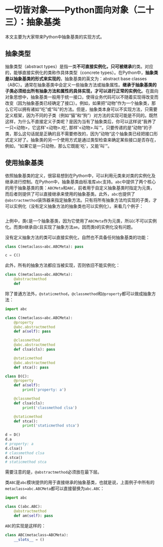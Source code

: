 # 一切皆对象——Python面向对象（二十三）：抽象基类

本文主要为大家带来Python中抽象基类的实现方式。

## 抽象类型

抽象类型（abstract types）是指一类**不可直接实例化，只可被继承**的类。对应的，能够直接实例化的类称作具体类型（concrete types）。在Python中，**抽象类是以抽象基类的形式来实现的**，抽象基类的英文为：abstract base classes（ABC）。通常在抽象基类中会定义一些抽象方法或抽象属性。**继承于抽象基类的子类必须给出所有抽象方法和属性的具体实现，才可以进行正常的实例化**。在面向对象思想中，抽象基类一般用于统一接口，使得业务代码可以不随着实现得改变而改变（因为抽象基类已经确定了接口）。例如，如果把“动物”作为一个抽象类，那么它可以拥有诸如“吃”或“叫”的方法。但是，抽象类本身可以不实现方法，只需要定义框架，因为不同的子类（例如“猫”和“狗”）对方法的实现可能是不同的。既然这样，为什么不直接定义子类呢？是因为当有了抽象类后，你可以这样说“我养了一只<动物>，它这样'<动物>.吃', 那样'<动物>.叫'“。只要传递的是”动物“的子类，那么这句话就是正确的且不需要修改的，因为”动物“这个抽象类已经把接口形式定义好了。抽象类的另一个使用方式是通过类型检查来确定某些接口是否存在，例如，“如果它是一只动物，那么它既能'吃'，又能'叫'”。

## 使用抽象基类

依照抽象基类的定义，很容易想到在Python中，可以利用元类来对类的实例化及继承进行控制。在Python中，抽象基类由标准库`abc`支持。`abc`中提供了两个核心的用于抽象基类的类：`ABCMeta`和`ABC`，前者用于自定义抽象基类时指定为元类，而后者则提供了可以直接继承来使用的抽象基类。此外，`abc`也提供了`@abstractmethod`装饰器来指定抽象方法。只有将所有抽象方法均实现的子类，才可以实例化（没有定义抽象方法的抽象类也可以实例化）。来看几个例子：

```python

```

上例中，类`C`是一个抽象基类，因为它使用了`ABCMeta`作为元类，所以`C`不可以实例化。而类`D`继承自`C`且实现了抽象方法`am`，因而类`D`的实例化没有问题。

没有定义抽象方法的类可以直接实例化，自然也不具备任何抽象基类的功能：

```python
class C(metaclass=abc.ABCMeta): pass

c = C()
```

此外，所有的抽象方法都应当被实现，否则依旧不能实例化：

```python
class C(metaclass=abc.ABCMeta):
    @abstractmethod
    def 
```

除了普通方法外，`@staticmethod`，`@classmethod`和`@property`都可以做成抽象方法：

```python
import abc

class C(metaclass=abc.ABCMeta):
    @property
    @abc.abstractmethod
    def a(self): pass

    @classmethod
    @abc.abstractmethod
    def clsa(cls): pass

    @staticmethod
    @abc.abstractmethod
    def stca(): pass

class D(C):
    @property
    def a(self):
        print('property: a')

    @classmethod
    def clsa(cls):
        print('classmethod clsa')

    @staticmethod
    def stca():
        print('staticmethod stca')
        
d = D()
d.a
# property: a
d.clsa()
# classmethod clsa
d.stca()
# staticmethod stca
```

需要注意的是，`@abstractmethod`必须放在最下层。

类`ABC`是`abc`模块提供的用于直接继承的抽象基类，也就是说，上面例子中所有的`metaclass=abc.ABCMeta`都可以直接替换为`abc.ABC`：

```python
import abc

class C(abc.ABC):
    @abstractmethod
    def am(self): pass
```

`ABC`的实现是这样的：

```python
class ABC(metaclass=ABCMeta):
    __slots__ = ()
```
